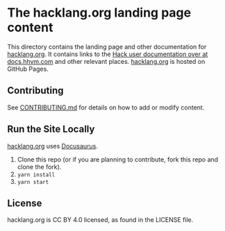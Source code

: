 # The hacklang.org landing page content

This directory contains the landing page and other documentation for [hacklang.org](http://hacklang.org). It contains links to the [Hack user documentation over at docs.hhvm.com](http://docs.hhvm.com/hack) and other relevant places. [hacklang.org](http://hacklang.org) is hosted on GitHub Pages.

## Contributing

See [CONTRIBUTING.md](./CONTRIBUTING.md) for details on how to add or modify content.

## Run the Site Locally

[hacklang.org](http://hacklang.org) uses [Docusaurus](https://docusaurus.io).

1. Clone this repo (or if you are planning to contribute, fork this repo and clone the fork).
1. `yarn install`
1. `yarn start`

## License
hacklang.org is CC BY 4.0 licensed, as found in the LICENSE file.
